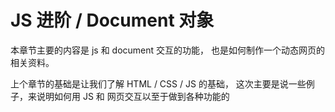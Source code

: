 # JS 进阶 / Document 对象
    
本章节主要的内容是 js 和 document 交互的功能，
也是如何制作一个动态网页的相关资料。

上个章节的基础是让我们了解 HTML / CSS / JS 的基础，
这次主要是说一些例子，来说明如何用 JS 和 网页交互以至于做到各种功能的
